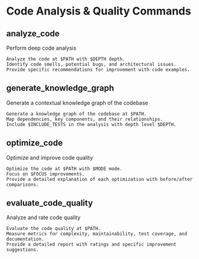 # Code Analysis & Quality Commands

## analyze_code

Perform deep code analysis

```prompt
Analyze the code at $PATH with $DEPTH depth.
Identify code smells, potential bugs, and architectural issues.
Provide specific recommendations for improvement with code examples.
```

## generate_knowledge_graph

Generate a contextual knowledge graph of the codebase

```prompt
Generate a knowledge graph of the codebase at $PATH.
Map dependencies, key components, and their relationships.
Include $INCLUDE_TESTS in the analysis with depth level $DEPTH.
```

## optimize_code

Optimize and improve code quality

```prompt
Optimize the code at $PATH with $MODE mode.
Focus on $FOCUS improvements.
Provide a detailed explanation of each optimization with before/after comparisons.
```

## evaluate_code_quality

Analyze and rate code quality

```prompt
Evaluate the code quality at $PATH.
Measure metrics for complexity, maintainability, test coverage, and documentation.
Provide a detailed report with ratings and specific improvement suggestions.
```
